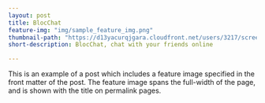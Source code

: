 ```yaml
---
layout: post
title: BlocChat
feature-img: "img/sample_feature_img.png"
thumbnail-path: "https://d13yacurqjgara.cloudfront.net/users/3217/screenshots/2030974/bloctalk_1x.png"
short-description: BlocChat, chat with your friends online

---
```

This is an example of a post which includes a feature image specified in the front matter of the post. The feature image spans the full-width of the page, and is shown with the title on permalink pages.
